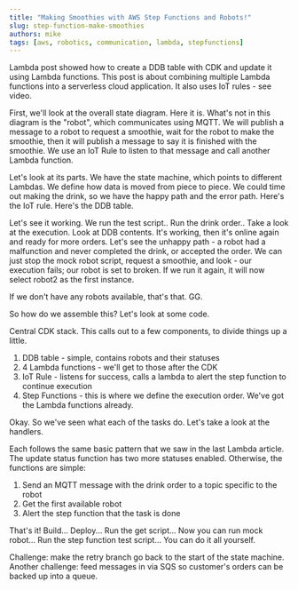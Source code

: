 ```yaml
---
title: "Making Smoothies with AWS Step Functions and Robots!"
slug: step-function-make-smoothies
authors: mike
tags: [aws, robotics, communication, lambda, stepfunctions]
---
```


Lambda post showed how to create a DDB table with CDK and update it using Lambda functions.
This post is about combining multiple Lambda functions into a serverless cloud application.
It also uses IoT rules - see video.

First, we'll look at the overall state diagram. Here it is.
What's not in this diagram is the "robot", which communicates using MQTT. We will publish a message to a robot to request a smoothie, wait for the robot to make the smoothie, then it will publish a message to say it is finished with the smoothie. We use an IoT Rule to listen to that message and call another Lambda function.

Let's look at its parts. We have the state machine, which points to different Lambdas. We define how data is moved from piece to piece. We could time out making the drink, so we have the happy path and the error path. Here's the IoT rule. Here's the DDB table.

Let's see it working. We run the test script.. Run the drink order.. Take a look at the execution. Look at DDB contents. It's working, then it's online again and ready for more orders.
Let's see the unhappy path - a robot had a malfunction and never completed the drink, or accepted the order. We can just stop the mock robot script, request a smoothie, and look - our execution fails; our robot is set to broken. If we run it again, it will now select robot2 as the first instance.

If we don't have any robots available, that's that. GG.

So how do we assemble this? Let's look at some code.

Central CDK stack. This calls out to a few components, to divide things up a little.

1. DDB table - simple, contains robots and their statuses
2. 4 Lambda functions - we'll get to those after the CDK
3. IoT Rule - listens for success, calls a lambda to alert the step function to continue execution
4. Step Functions - this is where we define the execution order. We've got the Lambda functions already.

Okay. So we've seen what each of the tasks do. Let's take a look at the handlers.

Each follows the same basic pattern that we saw in the last Lambda article. The update status function has two more statuses enabled. Otherwise, the functions are simple:
1. Send an MQTT message with the drink order to a topic specific to the robot
2. Get the first available robot
3. Alert the step function that the task is done

That's it! Build... Deploy... Run the get script... Now you can run mock robot... Run the step function test script... You can do it all yourself.

Challenge: make the retry branch go back to the start of the state machine.
Another challenge: feed messages in via SQS so customer's orders can be backed up into a queue.

<!-- Still need to update the README with setup instructions -->
